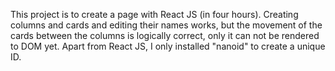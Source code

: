 This project is to create a page with React JS (in four hours). Creating columns and cards and editing their names works, but the movement of the cards between the columns is logically correct, only it can not be rendered to DOM yet. Apart from React JS, I only installed "nanoid" to create a unique ID.
